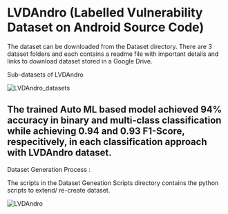 # LVDAndro (Labelled Vulnerability Dataset on Android Source Code)

The dataset can be downloaded from the Dataset directory. There are 3 dataset folders and each contains a readme file with important details and links to download dataset stored in a Google Drive.

Sub-datasets of LVDAndro

![LVDAndro_datasets](https://user-images.githubusercontent.com/102326773/196053837-a9cf7490-1ac1-49b6-a8f8-9ffca6b1a25d.png)

## The trained Auto ML based model achieved 94\% accuracy in binary and multi-class classification while achieving 0.94 and 0.93 F1-Score, respecitively, in each classification approach with LVDAndro dataset.


Dataset Generation Process :

The scripts in the Dataset Geneation Scripts directory contains the python scripts to extend/ re-create dataset.

![LVDAndro](https://user-images.githubusercontent.com/102326773/196053776-3b763757-259f-47e9-8c82-9a0e1d3afbec.png)



